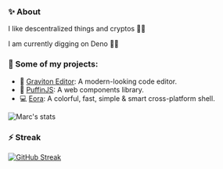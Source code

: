 ### ✨ About

I like descentralized things and cryptos 🙆‍♂️

I am currently digging on Deno 🦕😄

### 💼 Some of my projects:

* 🚀 [Graviton Editor](https://github.com/Graviton-Code-Editor/Graviton-App): A modern-looking code editor.
* 🐧 [PuffinJS](https://github.com/PuffinJS/puffin): A web components library.
* 💻 [Eora](https://github.com/marc2332/eora): A colorful, fast, simple & smart cross-platform shell.

![Marc's stats](https://github-readme-stats.vercel.app/api?username=marc2332&show_icons=true)

### ⚡ Streak 
[![GitHub Streak](https://github-readme-streak-stats.herokuapp.com/?user=marc2332&theme=dark)](https://github.com/marc2332/github-readme-streak-stats)

